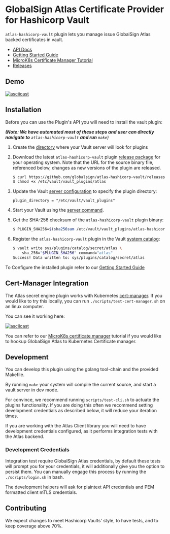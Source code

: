 # GlobalSign Atlas Certificate Provider for Hashicorp Vault 

`atlas-hashicorp-vault` plugin lets you manage issue GlobalSign Atlas backed certificates in vault.

- [API Docs](https://github.com/globalsign/atlas-hashicorp-vault/blob/master/website/pages/api-docs/secret/vault-plugin-secrets-atlas/index.mdx)
- [Getting Started Guide](https://github.com/globalsign/atlas-hashicorp-vault/blob/master/website/pages/docs/secrets/vault-plugin-secrets-atlas/index.mdx)
- [MicroK8s Certificate Manager Tutorial](https://github.com/globalsign/atlas-hashicorp-vault/blob/master/K8S_CERT_MANAGER.md)
- [Releases](https://github.com/globalsign/atlas-hashicorp-vault/releases)

## Demo
[![asciicast](https://asciinema.org/a/K5k9khe33IN7Ewot6yMN6yjBB.svg)](https://asciinema.org/a/K5k9khe33IN7Ewot6yMN6yjBB) 
## Installation

Before you can use the Plugin's API you will need to install the vault plugin:

_**(Note: We have automated most of these steps and user can directly navigate to** `atlas-hashicorp-vault` **and run** `make`)_
1. Create the [directory](https://www.vaultproject.io/docs/internals/plugins#plugin-directory)
   where your Vault server will look for plugins

2. Download the latest `atlas-hashicorp-vault` plugin [release package](../../releases/latest)
   for your operating system. Note that the URL for the source binary file, referenced below, changes as new versions of the
   plugin are released.

   ```bash
   $ curl https://github.com/globalsign/atlas-hashicorp-vault/releases/download/v1.0/atlas-linux-amd64 -o /etc/vault/vault_plugins/atlas
   $ chmod +x /etc/vault/vault_plugins/atlas
   ```

3. Update the Vault [server configuration](https://www.vaultproject.io/docs/configuration/)
   to specify the plugin directory:

   ```hcl
   plugin_directory = "/etc/vault/vault_plugins"
   ```

4. Start your Vault using the [server command](https://www.vaultproject.io/docs/commands/server).

5. Get the SHA-256 checksum of the `atlas-hashicorp-vault` plugin binary:

   ```bash
   $ PLUGIN_SHA256=$(sha256sum /etc/vault/vault_plugins/atlas-hashicorp-vault | cut -d' ' -f1)
   ```

6. Register the `atlas-hashicorp-vault` plugin in the Vault
   [system catalog](https://www.vaultproject.io/docs/internals/plugins#plugin-catalog):

   ```bash
   $ vault write sys/plugins/catalog/secret/atlas \
       sha_256="$PLUGIN_SHA256" command="atlas"
   Success! Data written to: sys/plugins/catalog/secret/atlas
   ```

To Configure the installed plugin refer to our [Getting Started Guide](https://github.com/globalsign/atlas-hashicorp-vault/blob/master/website/pages/docs/secrets/vault-plugin-secrets-atlas/index.mdx)

## Cert-Manager Integration

The Atlas secret engine plugin works with Kubernetes [cert-manager](https://cert-manager.io/docs/). If you would like to try this locally, you can run `./scripts/test-cert-manager.sh` on an linux computer.

You can see it working here:

[![asciicast](https://asciinema.org/a/BvSo8Hw1vTjBVaOmLeUp78XEb.svg)](https://asciinema.org/a/BvSo8Hw1vTjBVaOmLeUp78XEb)

You can refer to our [MicroK8s certificate manager](https://github.com/globalsign/atlas-hashicorp-vault/blob/master/K8S_CERT_MANAGER.md) tutorial if you would like to hookup GlobalSign Atlas to Kubernetes Certificate manager.

## Development

You can develop this plugin using the golang tool-chain and the provided Makefile.

By running `make` your system will compile the current source, and start a vault server in dev mode.

For convince, we recommend running `scripts/test-cli.sh` to actuate the plugins functionality. If you are doing this often we recommend setting development credentials as described below, it will reduce your iteration times.

If you are working with the Atlas Client library you will need to have development credentials configured, as it performs integration tests with the Atlas backend.
### Development Credentials

Integration test require GlobalSign Atlas credentials, by default these tests will prompt you for your credentials, it will additionally give you the option to persist them. You can manually engage this process by running the `./scripts/login.sh` in bash.

The development helpers will ask for plaintext API credentials and PEM formatted client mTLS credentials.
## Contributing

We expect changes to meet Hashicorp Vaults' style, to have tests, and to keep coverage above 70%.
